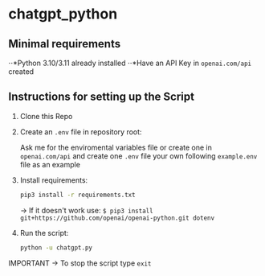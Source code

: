 # chatgpt_python

## Minimal requirements

⋅⋅*Python 3.10/3.11 already installed
⋅⋅*Have an API Key in `openai.com/api` created

## Instructions for setting up the Script

1. Clone this Repo

2. Create an `.env` file in repository root:

    Ask me for the enviromental variables file or create one in `openai.com/api` and create one `.env` file your own following `example.env` file as an example

3. Install requirements:

    ```bash
    pip3 install -r requirements.txt
    ```

    -> If it doesn't work use:
    ```$ pip3 install git+https://github.com/openai/openai-python.git dotenv```

4. Run the script:

    ```bash
    python -u chatgpt.py
    ```

IMPORTANT -> To stop the script type `exit`
